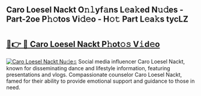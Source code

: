 ## Caro Loesel Nackt O𝚗𝚕yf𝚊ns L𝚎a𝚔ed N𝚞𝚍es - Part-2oe P𝚑𝚘tos Vi𝚍𝚎o - H𝚘𝚝 Part L𝚎a𝚔s tycLZ

# <h2><a href="http://kf05vl.oniu.top/?m=Caro+Loesel+Nackt">🔗👉 🔴 Caro Loesel Nackt P𝚑ot𝚘𝚜 V𝚒d𝚎o</a></h2>

[![Caro Loesel Nackt Nu𝚍e𝚜](https://i.imgur.com/0qMVB7G.gif)](http://kf05vl.oniu.top/?m=Caro+Loesel+Nackt)
Social media influencer Caro Loesel Nackt, known for disseminating dance and lifestyle information, featuring presentations and vlogs. Compassionate counselor Caro Loesel Nackt, famed for their ability to provide emotional support and guidance to those in need.  
